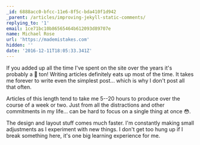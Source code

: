 ```yaml
---
_id: 6888acc0-bfcc-11e6-8f5c-bda410f1d942
_parent: /articles/improving-jekyll-static-comments/
replying_to: '1'
email: 1ce71bc10b86565464b612093d89707e
name: Michael Rose
url: 'https://mademistakes.com'
hidden: ''
date: '2016-12-11T18:05:33.341Z'
---
```


If you added up all the time I've spent on the site over the years it's probably a :poop: ton! Writing articles definitely eats up most of the time. It takes me forever to write even the simplest post... which is why I don't post all that often.

Articles of this length tend to take me 5--20 hours to produce over the course of a week or two. Just from all the distractions and other commitments in my life... can be hard to focus on a single thing at once :flushed:.

The design and layout stuff comes much faster. I'm constantly making small adjustments as I experiment with new things. I don't get too hung up if I break something here, it's one big learning experience for me.
